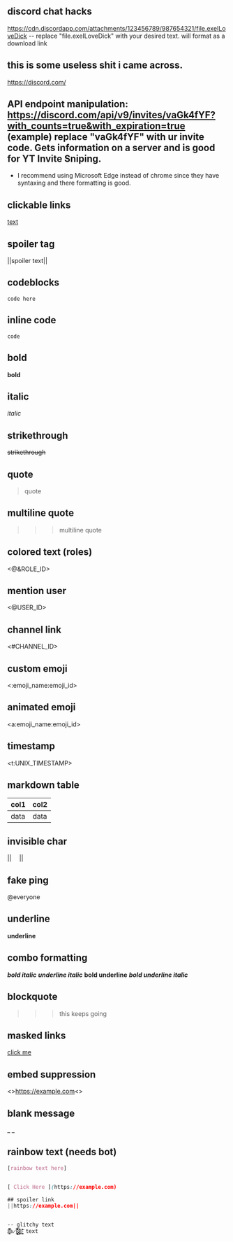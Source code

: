 ## discord chat hacks

https://cdn.discordapp.com/attachments/123456789/987654321/file.exeILoveDick -- replace "file.exeILoveDick" with your desired text. will format as a download link

## this is some useless shit i came across.

https://discοrd.com/



## API endpoint manipulation: https://discord.com/api/v9/invites/vaGk4fYF?with_counts=true&with_expiration=true (example) replace "vaGk4fYF" with ur invite code. Gets information on a server and is good for YT Invite Sniping. 
- I recommend using Microsoft Edge instead of chrome since they have syntaxing and there formatting is good.


## clickable links
[text](https://example.com)

## spoiler tag
||spoiler text||

## codeblocks
```code here```

## inline code
`code`

## bold
**bold**

## italic
*italic*

## strikethrough
~~strikethrough~~

## quote
> quote

## multiline quote
>>> multiline
quote

## colored text (roles)
<@&ROLE_ID>

## mention user
<@USER_ID>

## channel link
<#CHANNEL_ID>

## custom emoji
<:emoji_name:emoji_id>

## animated emoji
<a:emoji_name:emoji_id>

## timestamp
<t:UNIX_TIMESTAMP>

## markdown table
| col1 | col2 |
|------|------|
| data | data |

## invisible char
|| ⠀ ||

## fake ping
@everyone⠀

## underline
__underline__

## combo formatting
***bold italic***
__*underline italic*__
**__bold underline__**
***__bold underline italic__***

## blockquote
>>> this
keeps
going

## masked links
[click me](https://example.com)

## embed suppression
<>https://example.com<>

## blank message
_ _

## rainbow text (needs bot)
```css
[rainbow text here]


[ Click Here ](https://example.com)

## spoiler link
||https://example.com||


-- glitchy text
z̸͓̭̫̗̠͉̿͛͊̈́̈́̕a̷̯̩̻̙̺̓̽̈́̈́̕l̶̨͓̱̩̘̈́̓͊̽͝g̸̝̺͚̻̠͛̓̈́͊̕o̵͚̻̺̙̠͛̽͊̓͝ text

